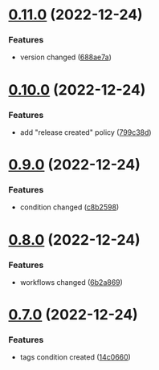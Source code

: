 # [0.11.0](https://github.com/devvildaz/hlingo-backend/compare/v0.10.0...v0.11.0) (2022-12-24)


### Features

* version changed ([688ae7a](https://github.com/devvildaz/hlingo-backend/commit/688ae7ad6e5a6c18249bff27e9aa5ba17ac52350))



# [0.10.0](https://github.com/devvildaz/hlingo-backend/compare/v0.9.0...v0.10.0) (2022-12-24)


### Features

* add "release created" policy ([799c38d](https://github.com/devvildaz/hlingo-backend/commit/799c38d4a8fb84ff21bdac9e505499e19a275be1))



# [0.9.0](https://github.com/devvildaz/hlingo-backend/compare/v0.8.0...v0.9.0) (2022-12-24)


### Features

* condition changed ([c8b2598](https://github.com/devvildaz/hlingo-backend/commit/c8b2598270ee911db9d4bf4e3c4a79be9a3f11b2))



# [0.8.0](https://github.com/devvildaz/hlingo-backend/compare/v0.7.0...v0.8.0) (2022-12-24)


### Features

* workflows changed ([6b2a869](https://github.com/devvildaz/hlingo-backend/commit/6b2a8691fc4458485de098e5b353a22f583a016f))



# [0.7.0](https://github.com/devvildaz/hlingo-backend/compare/v0.6.0...v0.7.0) (2022-12-24)


### Features

* tags condition created ([14c0660](https://github.com/devvildaz/hlingo-backend/commit/14c06608cea9cdcdce59fde2971887e79b06c44f))



